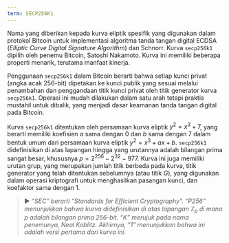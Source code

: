 ```yaml
---
term: SECP256K1
---
```


Nama yang diberikan kepada kurva eliptik spesifik yang digunakan dalam protokol Bitcoin untuk implementasi algoritma tanda tangan digital ECDSA (*Elliptic Curve Digital Signature Algorithm*) dan Schnorr. Kurva `secp256k1` dipilih oleh penemu Bitcoin, Satoshi Nakamoto. Kurva ini memiliki beberapa properti menarik, terutama manfaat kinerja.

Penggunaan `secp256k1` dalam Bitcoin berarti bahwa setiap kunci privat (angka acak 256-bit) dipetakan ke kunci publik yang sesuai melalui penambahan dan penggandaan titik kunci privat oleh titik generator kurva `secp256k1`. Operasi ini mudah dilakukan dalam satu arah tetapi praktis mustahil untuk dibalik, yang menjadi dasar keamanan tanda tangan digital pada Bitcoin.

Kurva `secp256k1` ditentukan oleh persamaan kurva eliptik $y^2 = x^3 + 7$, yang berarti memiliki koefisien $a$ sama dengan $0$ dan $b$ sama dengan $7$ dalam bentuk umum dari persamaan kurva eliptik $y^2 = x^3 + ax + b$. `secp256k1` didefinisikan di atas lapangan hingga yang urutannya adalah bilangan prima sangat besar, khususnya $p = 2^{256} - 2^{32} - 977$. Kurva ini juga memiliki urutan grup, yang merupakan jumlah titik berbeda pada kurva, titik generator yang telah ditentukan sebelumnya (atau titik $G$), yang digunakan dalam operasi kriptografi untuk menghasilkan pasangan kunci, dan koefaktor sama dengan $1$.

> ► *“SEC” berarti “Standards for Efficient Cryptography”. “P256” menunjukkan bahwa kurva didefinisikan di atas lapangan $\mathbb{Z}_p$ di mana $p$ adalah bilangan prima 256-bit. “K” merujuk pada nama penemunya, Neal Koblitz. Akhirnya, “1” menunjukkan bahwa ini adalah versi pertama dari kurva ini.*